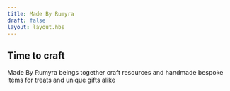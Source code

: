 ```yaml
---
title: Made By Rumyra
draft: false
layout: layout.hbs
---
```


## Time to craft

Made By Rumyra beings together craft resources and handmade bespoke items for treats and unique gifts alike